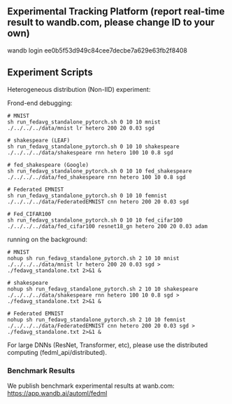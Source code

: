 ## Experimental Tracking Platform (report real-time result to wandb.com, please change ID to your own)
wandb login ee0b5f53d949c84cee7decbe7a629e63fb2f8408


## Experiment Scripts
Heterogeneous distribution (Non-IID) experiment:

Frond-end debugging:
``` 
# MNIST
sh run_fedavg_standalone_pytorch.sh 0 10 10 mnist ./../../../data/mnist lr hetero 200 20 0.03 sgd

# shakespeare (LEAF)
sh run_fedavg_standalone_pytorch.sh 0 10 10 shakespeare ./../../../data/shakespeare rnn hetero 100 10 0.8 sgd

# fed_shakespeare (Google)
sh run_fedavg_standalone_pytorch.sh 0 10 10 fed_shakespeare ./../../../data/fed_shakespeare rnn hetero 100 10 0.8 sgd

# Federated EMNIST
sh run_fedavg_standalone_pytorch.sh 0 10 10 femnist ./../../../data/FederatedEMNIST cnn hetero 200 20 0.03 sgd

# Fed_CIFAR100
sh run_fedavg_standalone_pytorch.sh 0 10 10 fed_cifar100 ./../../../data/fed_cifar100 resnet18_gn hetero 200 20 0.03 adam

```

running on the background:
``` 
# MNIST
nohup sh run_fedavg_standalone_pytorch.sh 2 10 10 mnist ./../../../data/mnist lr hetero 200 20 0.03 sgd > ./fedavg_standalone.txt 2>&1 &

# shakespeare
nohup sh run_fedavg_standalone_pytorch.sh 2 10 10 shakespeare ./../../../data/shakespeare rnn hetero 100 10 0.8 sgd > ./fedavg_standalone.txt 2>&1 &

# Federated EMNIST
nohup sh run_fedavg_standalone_pytorch.sh 2 10 10 femnist ./../../../data/FederatedEMNIST cnn hetero 200 20 0.03 sgd > ./fedavg_standalone.txt 2>&1 &

```

For large DNNs (ResNet, Transformer, etc), please use the distributed computing (fedml_api/distributed). 


### Benchmark Results
We publish benchmark experimental results at wanb.com: \
https://app.wandb.ai/automl/fedml
